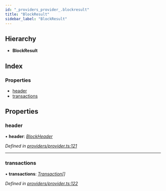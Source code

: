 ```yaml
---
id: "_providers_provider_.blockresult"
title: "BlockResult"
sidebar_label: "BlockResult"
---
```


## Hierarchy

* **BlockResult**

## Index

### Properties

* [header](_providers_provider_.blockresult.md#header)
* [transactions](_providers_provider_.blockresult.md#transactions)

## Properties

###  header

• **header**: *[BlockHeader](_providers_provider_.blockheader.md)*

*Defined in [providers/provider.ts:121](https://github.com/nearprotocol/nearlib/blob/9123455/src.ts/providers/provider.ts#L121)*

___

###  transactions

• **transactions**: *[Transaction](_providers_provider_.transaction.md)[]*

*Defined in [providers/provider.ts:122](https://github.com/nearprotocol/nearlib/blob/9123455/src.ts/providers/provider.ts#L122)*
